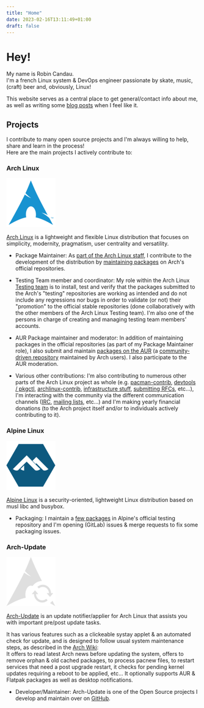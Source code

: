 ```yaml
---
title: "Home"
date: 2023-02-16T13:11:49+01:00
draft: false
---
```


# Hey!

My name is Robin Candau.  
I'm a french Linux system & DevOps engineer passionate by skate, music, (craft) beer and, obviously, Linux!

This website serves as a central place to get general/contact info about me, as well as writing some [blog posts](https://antiz.fr/blog/) when I feel like it.

## Projects

I contribute to many open source projects and I'm always willing to help, share and learn in the process!  
Here are the main projects I actively contribute to:

### Arch Linux

![alt text](images/arch_linux-logo.png "Arch Linux logo")

[Arch Linux](https://archlinux.org) is a lightweight and flexible Linux distribution that focuses on simplicity, modernity, pragmatism, user centrality and versatility.

- Package Maintainer: As [part of the Arch Linux staff](https://archlinux.org/people/package-maintainers/#Antiz), I contribute to the development of the distribution by [maintaining packages](https://archlinux.org/packages/?sort=&q=&maintainer=Antiz) on Arch's official repositories.

- Testing Team member and coordinator: My role within the Arch Linux [Testing team](https://wiki.archlinux.org/title/Arch_Testing_Team) is to install, test and verify that the packages submitted to the Arch's "testing" repositories are working as intended and do not include any regressions nor bugs in order to validate (or not) their "promotion" to the official stable repositories (done collaboratively with the other members of the Arch Linux Testing team). I'm also one of the persons in charge of creating and managing testing team members' accounts.

- AUR Package maintainer and moderator: In addition of maintaining packages in the official repositories (as part of my Package Maintainer role), I also submit and maintain [packages on the AUR](https://aur.archlinux.org/packages?O=0&SeB=M&K=Antiz&outdated=&SB=p&SO=d&PP=50&submit=Go) (a [community-driven repository](https://wiki.archlinux.org/title/Arch_User_Repository) maintained by Arch users). I also participate to the AUR moderation.

- Various other contributions: I'm also contributing to numerous other parts of the Arch Linux project as whole (e.g. [pacman-contrib](https://gitlab.archlinux.org/pacman/pacman-contrib), [devtools / pkgctl](https://gitlab.archlinux.org/archlinux/devtools), [archlinux-contrib](https://github.com/archlinux/contrib), [infrastructure stuff](https://gitlab.archlinux.org/archlinux/infrastructure), [submitting RFCs](https://gitlab.archlinux.org/archlinux/rfcs), etc...), I'm interacting with the community via the different communication channels ([IRC](https://wiki.archlinux.org/title/Arch_IRC_channels), [mailing lists](https://lists.archlinux.org/mailman3/lists/), etc...) and I'm making yearly financial donations (to the Arch project itself and/or to individuals actively contributing to it).

### Alpine Linux

![alt text](images/alpine_linux-logo.png "Alpine Linux logo")

[Alpine Linux](https://www.alpinelinux.org) is a security-oriented, lightweight Linux distribution based on musl libc and busybox.

- Packaging: I maintain a [few packages](https://pkgs.alpinelinux.org/packages?name=&branch=edge&repo=&arch=&maintainer=Robin+Candau) in Alpine's official testing repository and I'm opening (GitLab) issues & merge requests to fix some packaging issues.

### Arch-Update

![alt text](images/arch_update-logo.png "Arch-Update logo")

[Arch-Update](https://github.com/Antiz96/arch-update) is an update notifier/applier for Arch Linux that assists you with important pre/post update tasks. 

It has various features such as a clickeable systay applet & an automated check for update, and is designed to follow usual system maintenance steps, as described in the [Arch Wiki](https://wiki.archlinux.org/title/System_maintenance):  
It offers to read latest Arch news before updating the system, offers to remove orphan & old cached packages, to process pacnew files, to restart services that need a post upgrade restart, it checks for pending kernel updates requiring a reboot to be applied, etc... It optionally supports AUR & Flatpak packages as well as desktop notifications.

- Developer/Maintainer: Arch-Update is one of the Open Source projects I develop and maintain over on [GitHub](https://github.com/Antiz96).
